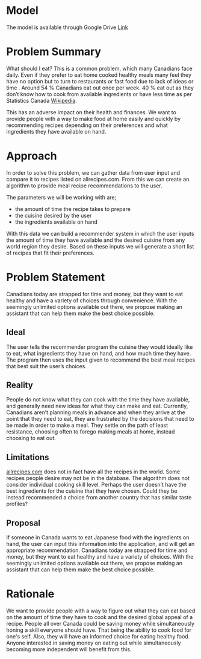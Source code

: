 # Model
The model is available through Google Drive 
[Link](https://drive.google.com/file/d/1WVpDBxLiM1m0zm_G97Ps2X3aZHjeIlyW/view?usp=sharing)

# Problem Summary

What should I eat? This is a common problem, which many Canadians face daily. Even if they prefer to eat home cooked healthy meals many feel they have no option but to turn to restaurants or fast food due to lack of ideas or time . Around 54 % Canadians eat out once per week.  40 % eat out as they don’t know how to cook from available ingredients or have less time as per Statistics Canada [Wikipedia](https://www150.statcan.gc.ca/n1/pub/11-627-m/11-627-m2019003-eng.htm
). 

This has an adverse impact on their health and finances. We want to provide people with a way to make food at home easily and quickly by recommending recipes depending on their preferences and what ingredients they have available on hand.

# Approach

In order to solve this problem, we can gather data from user input and compare it to recipes listed on allrecipes.com. From this we can create an algorithm to provide meal recipe recommendations to the user.

The parameters we will be working with are; 

* the amount of time the recipe takes to prepare
* the cuisine desired by the user
* the ingredients available on hand

With this data we can build a recommender system in which the user inputs the amount of time they have available and the desired cuisine from any world region they desire. Based on these inputs we will generate a short list of recipes that fit their preferences.

# Problem Statement

Canadians today are strapped for time and money, but they want to eat healthy and have a variety of choices through convenience. With the seemingly unlimited options available out there, we propose making an assistant that can help them make the best choice possible.

## Ideal

The user tells the recommender program the cuisine they would ideally like to eat, what ingredients they have on hand, and how much time they have. The program then uses the input given to recommend the best meal recipes that best suit the user’s choices.

## Reality

People do not know what they can cook with the time they have available, and generally need new ideas for what they can make and eat. Currently, Canadians aren’t planning meals in advance and when they arrive at the point that they need to eat, they are frustrated by the decisions that need to be made in order to make a meal. They settle on the path of least resistance, choosing often to forego making meals at home, instead choosing to eat out.

## Limitations

[allrecipes.com](https://www.allrecipes.com/) does not in fact have all the recipes in the world. Some recipes people desire may not be in the database. The algorithm does not consider individual cooking skill level. Perhaps the user doesn’t have the best ingredients for the cuisine that they have chosen. Could they be instead recommended a choice from another country that has similar taste profiles?

## Proposal

If someone in Canada wants to eat Japanese food with the ingredients on hand, the user can input this information into the application, and will get an appropriate recommendation. Canadians today are strapped for time and money, but they want to eat healthy and have a variety of choices. With the seemingly unlimited options available out there, we propose making an assistant that can help them make the best choice possible.

# Rationale

We want to provide people with a way to figure out what they can eat based on the amount of time they have to cook and the desired global appeal of a recipe. People all over Canada could be saving money while simultaneously honing a skill everyone should have. That being the ability to cook food for one's self. Also, they will have an informed choice for eating healthy food. Anyone interested in saving money on eating out while simultaneously becoming more independent will benefit from this.
